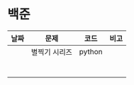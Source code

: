 # 백준



| 날짜 |     문제      |  코드  | 비고 |
| :--: | :-----------: | :----: | :--: |
|      | 별찍기 시리즈 | python |      |
|      |               |        |      |
|      |               |        |      |
|      |               |        |      |
|      |               |        |      |
|      |               |        |      |
|      |               |        |      |
|      |               |        |      |

